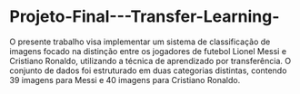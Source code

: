 # Projeto-Final---Transfer-Learning-
O presente trabalho visa implementar um sistema de classificação de imagens focado na distinção entre os jogadores de futebol Lionel Messi e Cristiano Ronaldo, utilizando a técnica de aprendizado por transferência. O conjunto de dados foi estruturado em duas categorias distintas, contendo 39 imagens para Messi e 40 imagens para Cristiano Ronaldo.
